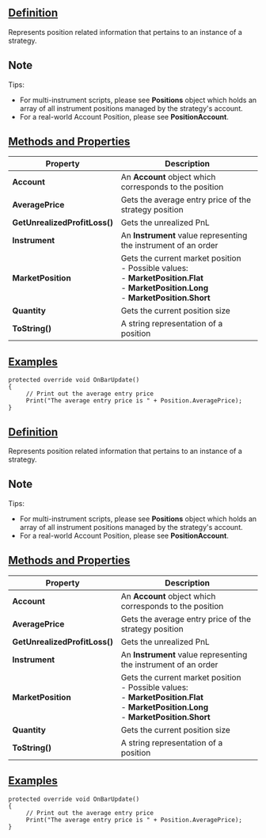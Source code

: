 ## [Definition](https://developer.ninjatrader.com/docs/desktop/position\#definition)

Represents position related information that pertains to an instance of a strategy.

## Note

Tips:

- For multi-instrument scripts, please see **Positions** object which holds an array of all instrument positions managed by the strategy's account.
- For a real-world Account Position, please see **PositionAccount**.

## [Methods and Properties](https://developer.ninjatrader.com/docs/desktop/position\#methods-and-properties)

| Property | Description |
| --- | --- |
| **Account** | An **Account** object which corresponds to the position |
| **AveragePrice** | Gets the average entry price of the strategy position |
| **GetUnrealizedProfitLoss()** | Gets the unrealized PnL |
| **Instrument** | An **Instrument** value representing the instrument of an order |
| **MarketPosition** | Gets the current market position<br>- Possible values:<br>  - **MarketPosition.Flat**<br>  - **MarketPosition.Long**<br>  - **MarketPosition.Short** |
| **Quantity** | Gets the current position size |
| **ToString()** | A string representation of a position |

## [Examples](https://developer.ninjatrader.com/docs/desktop/position\#examples)

```jsx-150469391 csharp
protected override void OnBarUpdate()
{
     // Print out the average entry price
     Print("The average entry price is " + Position.AveragePrice);
}

```

## [Definition](https://developer.ninjatrader.com/docs/desktop/position\#definition)

Represents position related information that pertains to an instance of a strategy.

## Note

Tips:

- For multi-instrument scripts, please see **Positions** object which holds an array of all instrument positions managed by the strategy's account.
- For a real-world Account Position, please see **PositionAccount**.

## [Methods and Properties](https://developer.ninjatrader.com/docs/desktop/position\#methods-and-properties)

| Property | Description |
| --- | --- |
| **Account** | An **Account** object which corresponds to the position |
| **AveragePrice** | Gets the average entry price of the strategy position |
| **GetUnrealizedProfitLoss()** | Gets the unrealized PnL |
| **Instrument** | An **Instrument** value representing the instrument of an order |
| **MarketPosition** | Gets the current market position<br>- Possible values:<br>  - **MarketPosition.Flat**<br>  - **MarketPosition.Long**<br>  - **MarketPosition.Short** |
| **Quantity** | Gets the current position size |
| **ToString()** | A string representation of a position |

## [Examples](https://developer.ninjatrader.com/docs/desktop/position\#examples)

```jsx-150469391 csharp
protected override void OnBarUpdate()
{
     // Print out the average entry price
     Print("The average entry price is " + Position.AveragePrice);
}

```